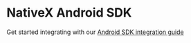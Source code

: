 NativeX Android SDK
===============




Get started integrating with our [Android SDK integration guide](https://help.nativex.com/pages/viewpage.action?pageId=10518548)